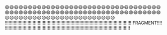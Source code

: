 😄😄😄😄😄😄😄😄😄😄😄😄😄😄😄😄😄😄😄😄😄😄😄😄😄😄😄😄😄😄😄😄😄😄😄😄😄😄😄😄😄😄😄😄😄😄😄😄😄😄😄😄😄😄😄😄😄😄😄😄😄😄😄😄😄😄😄😄😄😄😄😄😄😄😄😄😄😄😄😄😄😄😄😄😄😄😄😄😄😄😄😄
!!!!!!!!!!!!!!!!!!!!!!!!!!!!!!!!!!!!!!!!!!!!!!!!!!!!!!!!!!!!!!!!!!!!!!!!!!!!!!!!!!!!!!!!!!!!!!!!!!!!!FRAGMENT!!!!!!!!!!!!!!!!!!!!!!!!!!!!!!!!!!!!!!!!!!!!!!!!!!!!!!!!!!!!!!!!!!!!!!!!!!!!!!!!!!!!!!!!!!!!!!!!!!!!!!!

<!-- Growing UP! --!>
